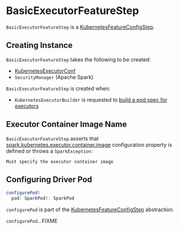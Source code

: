 # BasicExecutorFeatureStep

`BasicExecutorFeatureStep` is a [KubernetesFeatureConfigStep](KubernetesFeatureConfigStep.md).

## Creating Instance

`BasicExecutorFeatureStep` takes the following to be created:

* <span id="kubernetesConf"> [KubernetesExecutorConf](KubernetesExecutorConf.md)
* <span id="secMgr"> `SecurityManager` (Apache Spark)

`BasicExecutorFeatureStep` is created when:

* `KubernetesExecutorBuilder` is requested to [build a pod spec for executors](KubernetesExecutorBuilder.md#buildFromFeatures)

## <span id="executorContainerImage"> Executor Container Image Name

`BasicExecutorFeatureStep` asserts that [spark.kubernetes.executor.container.image](configuration-properties.md#spark.kubernetes.executor.container.image) configuration property is defined or throws a `SparkException`:

```text
Must specify the executor container image
```

## <span id="configurePod"> Configuring Driver Pod

```scala
configurePod(
  pod: SparkPod): SparkPod
```

`configurePod` is part of the [KubernetesFeatureConfigStep](KubernetesFeatureConfigStep.md#configurePod) abstraction.

`configurePod`...FIXME
